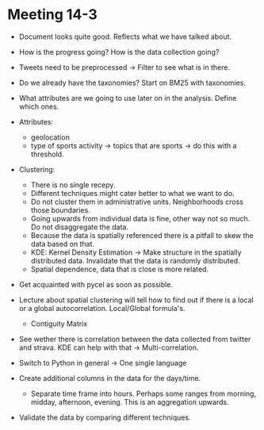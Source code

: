 # Meeting 14-3
- Document looks quite good. Reflects what we have talked about.
- How is the progress going? How is the data collection going?
- Tweets need to be preprocessed -> Filter to see what is in there.
- Do we already have the taxonomies? Start on BM25 with taxonomies.
- What attributes are we going to use later on in the analysis. Define which
ones.

- Attributes:
  - geolocation
  - type of sports activity -> topics that are sports -> do this with a
  threshold.

- Clustering:
  - There is no single recepy.
  - Different techniques might cater better to what we want to do.
  - Do not cluster them in administrative units. Neighborhoods cross those
  boundaries.
  - Going upwards from individual data is fine, other way not so much. Do not
  disaggregate the data.
  - Because the data is spatially referenced there is a pitfall to skew the
  data based on that.
  - KDE: Kernel Density Estimation -> Make structure in the spatially distributed
  data. Invalidate that the data is randomly distributed.
  - Spatial dependence, data that is close is more related.

- Get acquainted with pycel as soon as possible.
- Lecture about spatial clustering will tell how to find out if there is a
local or a global autocorrelation. Local/Global formula's.
  - Contiguity Matrix
- See wether there is correlation between the data collected from twitter and
strava. KDE can help with that -> Multi-correlation.
- Switch to Python in general -> One single language
- Create additional columns in the data for the days/time.
  - Separate time frame into hours. Perhaps some ranges from morning,
  midday, afternoon, evening. This is an aggregation upwards.
- Validate the data by comparing different techniques.

